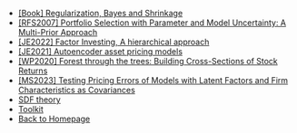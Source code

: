 - [[Book] Regularization, Bayes and Shrinkage](/factor_zoo/Shrinkage.md)
- [[RFS2007] Portfolio Selection with Parameter and Model Uncertainty: A Multi-Prior Approach](/factor_zoo/portfolio_selection_with_parameter_model_uncertainty.md)
- [[JE2022] Factor Investing, A hierarchical approach](/factor_zoo/A_Bayesian_hierarchical_approach.md)
- [[JE2021] Autoencoder asset pricing models](/factor_zoo/Autoencoder_asset_pricing.md)
- [[WP2020] Forest through the trees: Building Cross-Sections of Stock Returns](/factor_zoo/forest_through_the_trees.md)
- [[MS2023] Testing Pricing Errors of Models with Latent Factors and Firm Characteristics as Covariances](/factor_zoo/test_pricing_error.md)
- [SDF theory](/factor_zoo/SDF_theory/README.md)
- [Toolkit](/factor_zoo/toolkit/README.md)
- [Back to Homepage](README.md)
